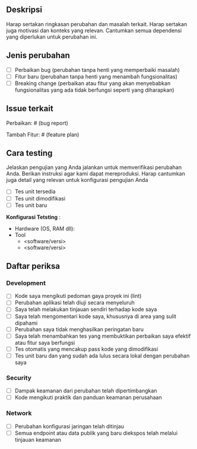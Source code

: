 ## Deskripsi

Harap sertakan ringkasan perubahan dan masalah terkait. Harap sertakan juga motivasi dan konteks yang relevan.
Cantumkan semua dependensi yang diperlukan untuk perubahan ini.

## Jenis perubahan

- [ ] Perbaikan bug (perubahan tanpa henti yang memperbaiki masalah)
- [ ] Fitur baru (perubahan tanpa henti yang menambah fungsionalitas)
- [ ] Breaking change (perbaikan atau fitur yang akan menyebabkan fungsionalitas yang ada tidak berfungsi seperti yang diharapkan)

## Issue terkait

Perbaikan: # (bug report)

Tambah Fitur: # (feature plan)

## Cara testing

Jelaskan pengujian yang Anda jalankan untuk memverifikasi perubahan Anda. Berikan instruksi agar kami dapat mereproduksi. Harap cantumkan juga detail yang relevan untuk konfigurasi pengujian Anda

- [ ] Tes unit tersedia
- [ ] Tes unit dimodifikasi
- [ ] Tes unit baru

**Konfigurasi Tetsting** :

- Hardware (OS, RAM dll):
- Tool
  - <software/versi>
  - <software/versi>

## Daftar periksa

### Development

- [ ] Kode saya mengikuti pedoman gaya proyek ini (lint)
- [ ] Perubahan aplikasi telah diuji secara menyeluruh
- [ ] Saya telah melakukan tinjauan sendiri terhadap kode saya
- [ ] Saya telah mengomentari kode saya, khususnya di area yang sulit dipahami
- [ ] Perubahan saya tidak menghasilkan peringatan baru
- [ ] Saya telah menambahkan tes yang membuktikan perbaikan saya efektif atau fitur saya berfungsi
- [ ] Tes otomatis yang mencakup pass kode yang dimodifikasi
- [ ] Tes unit baru dan yang sudah ada lulus secara lokal dengan perubahan saya

### Security

- [ ] Dampak keamanan dari perubahan telah dipertimbangkan
- [ ] Kode mengikuti praktik dan panduan keamanan perusahaan

### Network

- [ ] Perubahan konfigurasi jaringan telah ditinjau
- [ ] Semua endpoint atau data publik yang baru diekspos telah melalui tinjauan keamanan
